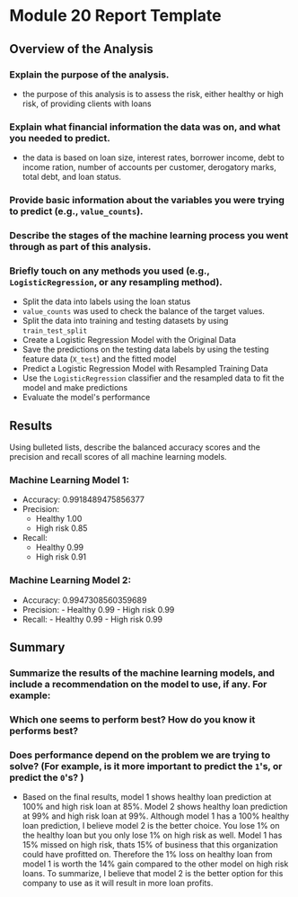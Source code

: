 # Module 20 Report Template

## Overview of the Analysis

### Explain the purpose of the analysis.
 - the purpose of this analysis is to assess the risk, either healthy or high risk, of providing clients with loans

### Explain what financial information the data was on, and what you needed to predict.
 - the data is based on loan size, interest rates, borrower income, debt to income ration, number of accounts per customer, derogatory marks, total debt, and loan status.

### Provide basic information about the variables you were trying to predict (e.g., `value_counts`).
### Describe the stages of the machine learning process you went through as part of this analysis.
### Briefly touch on any methods you used (e.g., `LogisticRegression`, or any resampling method).
 - Split the data into labels using the loan status
 - `value_counts` was used to check the balance of the target values.
 - Split the data into training and testing datasets by using `train_test_split`
 - Create a Logistic Regression Model with the Original Data
 - Save the predictions on the testing data labels by using the testing feature data (`X_test`) and the fitted model
 - Predict a Logistic Regression Model with Resampled Training Data
 - Use the `LogisticRegression` classifier and the resampled data to fit the model and make predictions
 - Evaluate the model's performance

## Results

Using bulleted lists, describe the balanced accuracy scores and the precision and recall scores of all machine learning models.

### Machine Learning Model 1:
   - Accuracy: 0.9918489475856377
   - Precision: 
       - Healthy 1.00
       - High risk 0.85
   - Recall: 
       - Healthy 0.99
       - High risk 0.91

### Machine Learning Model 2:
   - Accuracy: 0.9947308560359689
   - Precision: 
    - Healthy 0.99
    - High risk 0.99
   - Recall: 
    - Healthy 0.99
    - High risk 0.99

## Summary

### Summarize the results of the machine learning models, and include a recommendation on the model to use, if any. For example:
### Which one seems to perform best? How do you know it performs best?
### Does performance depend on the problem we are trying to solve? (For example, is it more important to predict the `1`'s, or predict the `0`'s? )
 - Based on the final results, model 1 shows healthy loan prediction at 100% and high risk loan at 85%. Model 2 shows healthy loan prediction at 99% and high risk loan at 99%. Although model 1 has a 100% healthy loan prediction, I believe model 2 is the better choice. You lose 1% on the healthy loan but you only lose 1% on high risk as well. Model 1 has 15% missed on high risk, thats 15% of business that this organization could have profitted on. Therefore the 1% loss on healthy loan from model 1 is worth the 14% gain compared to the other model on high risk loans. To summarize, I believe that model 2 is the better option for this company to use as it will result in more loan profits.
